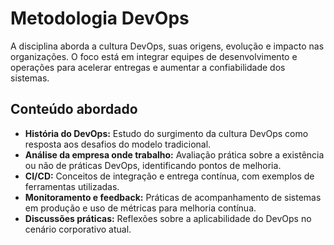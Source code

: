 # Metodologia DevOps

A disciplina aborda a cultura DevOps, suas origens, evolução e impacto nas organizações. O foco está em integrar equipes de desenvolvimento e operações para acelerar entregas e aumentar a confiabilidade dos sistemas.

## Conteúdo abordado

- **História do DevOps:** Estudo do surgimento da cultura DevOps como resposta aos desafios do modelo tradicional.
- **Análise da empresa onde trabalho:** Avaliação prática sobre a existência ou não de práticas DevOps, identificando pontos de melhoria.
- **CI/CD:** Conceitos de integração e entrega contínua, com exemplos de ferramentas utilizadas.
- **Monitoramento e feedback:** Práticas de acompanhamento de sistemas em produção e uso de métricas para melhoria contínua.
- **Discussões práticas:** Reflexões sobre a aplicabilidade do DevOps no cenário corporativo atual.

